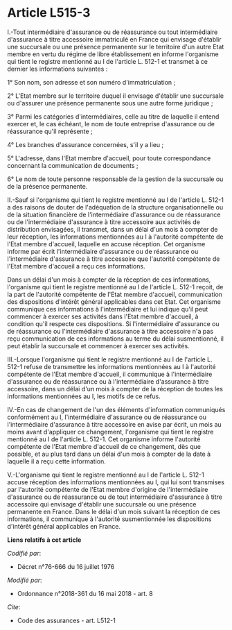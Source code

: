 # Article L515-3

I.-Tout intermédiaire d'assurance ou de réassurance ou tout intermédiaire d'assurance à titre accessoire immatriculé en
France qui envisage d'établir une succursale ou une présence permanente sur le territoire d'un autre Etat membre en vertu du
régime de libre établissement en informe l'organisme qui tient le registre mentionné au I de l'article L. 512-1 et transmet à
ce dernier les informations suivantes :

1° Son nom, son adresse et son numéro d'immatriculation ;

2° L'Etat membre sur le territoire duquel il envisage d'établir une succursale ou d'assurer une présence permanente sous une
autre forme juridique ;

3° Parmi les catégories d'intermédiaires, celle au titre de laquelle il entend exercer et, le cas échéant, le nom de toute
entreprise d'assurance ou de réassurance qu'il représente ;

4° Les branches d'assurance concernées, s'il y a lieu ;

5° L'adresse, dans l'Etat membre d'accueil, pour toute correspondance concernant la communication de documents ;

6° Le nom de toute personne responsable de la gestion de la succursale ou de la présence permanente.

II.-Sauf si l'organisme qui tient le registre mentionné au I de l'article L. 512-1 a des raisons de douter de l'adéquation de
la structure organisationnelle ou de la situation financière de l'intermédiaire d'assurance ou de réassurance ou de
l'intermédiaire d'assurance à titre accessoire aux activités de distribution envisagées, il transmet, dans un délai d'un mois
à compter de leur réception, les informations mentionnées au I à l'autorité compétente de l'Etat membre d'accueil, laquelle
en accuse réception. Cet organisme informe par écrit l'intermédiaire d'assurance ou de réassurance ou l'intermédiaire
d'assurance à titre accessoire que l'autorité compétente de l'Etat membre d'accueil a reçu ces informations.

Dans un délai d'un mois à compter de la réception de ces informations, l'organisme qui tient le registre mentionné au I de
l'article L. 512-1 reçoit, de la part de l'autorité compétente de l'Etat membre d'accueil, communication des dispositions
d'intérêt général applicables dans cet Etat. Cet organisme communique ces informations à l'intermédiaire et lui indique qu'il
peut commencer à exercer ses activités dans l'Etat membre d'accueil, à condition qu'il respecte ces dispositions. Si
l'intermédiaire d'assurance ou de réassurance ou l'intermédiaire d'assurance à titre accessoire n'a pas reçu communication de
ces informations au terme du délai susmentionné, il peut établir la succursale et commencer à exercer ses activités.

III.-Lorsque l'organisme qui tient le registre mentionné au I de l'article L. 512-1 refuse de transmettre les informations
mentionnées au I à l'autorité compétente de l'Etat membre d'accueil, il communique à l'intermédiaire d'assurance ou de
réassurance ou à l'intermédiaire d'assurance à titre accessoire, dans un délai d'un mois à compter de la réception de toutes
les informations mentionnées au I, les motifs de ce refus.

IV.-En cas de changement de l'un des éléments d'information communiqués conformément au I, l'intermédiaire d'assurance ou de
réassurance ou l'intermédiaire d'assurance à titre accessoire en avise par écrit, un mois au moins avant d'appliquer ce
changement, l'organisme qui tient le registre mentionné au I de l'article L. 512-1. Cet organisme informe l'autorité
compétente de l'Etat membre d'accueil de ce changement, dès que possible, et au plus tard dans un délai d'un mois à compter
de la date à laquelle il a reçu cette information.

V.-L'organisme qui tient le registre mentionné au I de l'article L. 512-1 accuse réception des informations mentionnées au I,
qui lui sont transmises par l'autorité compétente de l'Etat membre d'origine de l'intermédiaire d'assurance ou de réassurance
ou de tout intermédiaire d'assurance à titre accessoire qui envisage d'établir une succursale ou une présence permanente en
France. Dans le délai d'un mois suivant la réception de ces informations, il communique à l'autorité susmentionnée les
dispositions d'intérêt général applicables en France.

**Liens relatifs à cet article**

_Codifié par_:

  - Décret n°76-666 du 16 juillet 1976

_Modifié par_:

  - Ordonnance n°2018-361 du 16 mai 2018 - art. 8

_Cite_:

  - Code des assurances - art. L512-1
